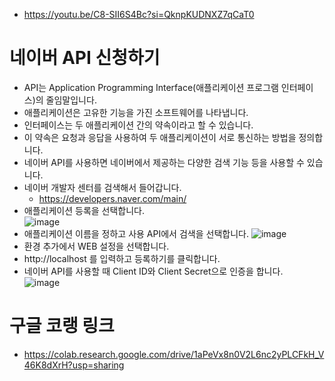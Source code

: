 * https://youtu.be/C8-SII6S4Bc?si=QknpKUDNXZ7qCaT0

# 네이버 API 신청하기
* API는 Application Programming Interface(애플리케이션 프로그램 인터페이스)의 줄임말입니다.
* 애플리케이션은 고유한 기능을 가진 소프트웨어를 나타냅니다.
* 인터페이스는 두 애플리케이션 간의 약속이라고 할 수 있습니다.
* 이 약속은 요청과 응답을 사용하여 두 애플리케이션이 서로 통신하는 방법을 정의합니다.
* 네이버 API를 사용하면 네이버에서 제공하는 다양한 검색 기능 등을 사용할 수 있습니다.
* 네이버 개발자 센터를 검색해서 들어갑니다.
  * https://developers.naver.com/main/
* 애플리케이션 등록을 선택합니다.   
![image](https://github.com/jerrytohub/python-skill/assets/127598703/133fa004-51a8-45e8-aaea-e27bffdc9892)
* 애플리케이션 이름을 정하고 사용 API에서 검색을 선택합니다.
![image](https://github.com/jerrytohub/python-skill/assets/127598703/e51c3b1c-533c-4b34-b9c3-da6be0c770b1)
* 환경 추가에서 WEB 설정을 선택합니다.
* http://localhost 를 입력하고 등록하기를 클릭합니다.
* 네이버 API를 사용할 때 Client ID와 Client Secret으로 인증을 합니다.   
![image](https://github.com/jerrytohub/python-skill/assets/127598703/f409ca5c-7d94-473b-bfe3-73b8370536fd)

# 구글 코랭 링크
* https://colab.research.google.com/drive/1aPeVx8n0V2L6nc2yPLCFkH_V46K8dXrH?usp=sharing
